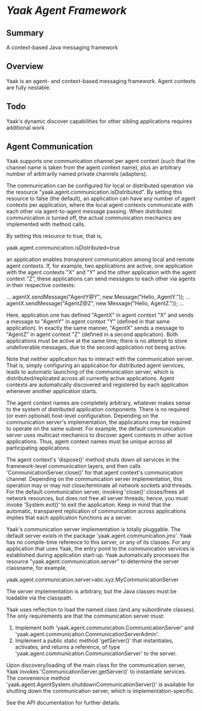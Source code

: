 *Yaak Agent Framework*
======================

Summary
-------

A context-based Java messaging framework

Overview
--------

Yaak is an agent- and context-based messaging framework.  Agent
contexts are fully nestable.

Todo
----

Yaak's dynamic discover capabilities for other sibling applications
requires additional work.

Agent Communication
-------------------

Yaak supports one communication channel per agent context (such that
the channel name is taken from the agent context name), plus an
arbitrary number of arbitrarily named private channels (adapters).

The communication can be configured for local or distributed
operation via the resource "yaak.agent.communication.isDistributed".
By setting this resource to false (the default), an application can
have any number of agent contexts per application, where the local
agent contexts communicate with each other via agent-to-agent message
passing.  When distributed communication is turned off, the actual
communication mechanics are implemented with method calls.

By setting this resource to true, that is,

yaak.agent.communication.isDistributed=true

an application enables _transparent_ communication among local and
remote agent contexts.  If, for example, two applications are active,
one application with the agent contexts "X" and "Y" and the other
application with the agent context "Z", these applications can send
messages to each other via agents in their respective contexts:

  ...
  agentX.sendMessage("AgentY@Y", new Message("Hello, AgentY."));
  ...
  agentX.sendMessage("AgentZ@Z", new Message("Hello, AgentZ."));
  ...

Here, application one has defined "AgentX" in agent context "X" and
sends a message to "AgentY" in agent context "Y" (defined in that
same application).  In exactly the same manner, "AgentX" sends a
message to "AgentZ" in agent context "Z" (defined in a second
application).  Both applications must be active at the same time;
there is no attempt to store undeliverable messages, due to the
second application not being active.

Note that neither application has to interact with the communication
server.  That is, simply configuring an application for distributed
agent services, leads to automatic launching of the communication
server, which is distributed/replicated across all currently active
applications.  Agent contexts are automatically discovered and
registered by each application whenever another application starts.

The agent context names are completely arbitrary, whatever makes
sense to the system of distributed application components.  There is
no required (or even optional) host-level configuration.  Depending
on the communication server's implementation, the applications may be
required to operate on the same subnet.  For example, the default
communication server uses multicast mechanics to discover agent
contexts in other active applications.  Thus, agent context names
must be unique across all participating applications.

The agent context's 'dispose()' method shuts down all services in the
framework-level communication layers, and then calls
'CommunicationServer.close()' for that agent context's communication
channel.  Depending on the communication server implementation, this
operation may or may not close/terminate all network sockets and
threads.  For the default communication server, invoking 'close()'
closes/frees all network resources, but does not free all server
threads; hence, you must invoke 'System.exit()' to exit the
application.  Keep in mind that the automatic, transparent replication
of communication across applications implies that each application
functions as a server.

Yaak's communication server implementation is totally pluggable.  The
default server exists in the package 'yaak.agent.communication.jmx'.
Yaak has no compile-time reference to this server, or any of its
classes.  For any application that uses Yaak, the entry point to the
communication services is established during application start-up.
Yaak automatically processes the resource
"yaak.agent.communication.server" to determine the server classname,
for example,

yaak.agent.communication.server=abc.xyz.MyCommunicationServer

The server implementation is arbitrary, but the Java classes must be
loadable via the classpath.

Yaak uses reflection to load the named class (and any subordinate
classes).  The only requirements are that the communication server
must:

1. Implement both 'yaak.agent.communication.CommunicationServer' and
   'yaak.agent.communication.CommunicationServerAdmin'.
2. Implement a public static method 'getServer()' that instantiates,
   activates, and returns a reference, of type
   'yaak.agent.communication.CommunicationServer' to the server.

Upon discovery/loading of the main class for the communication server,
Yaak invokes 'CommunicationServer.getServer()' to instantiate services.
The convenience method
'yaak.agent.AgentSystem.shutdownCommunicationServer()' is available for
shutting down the communication server, which is
implementation-specific.

See the API documentation for further details.


